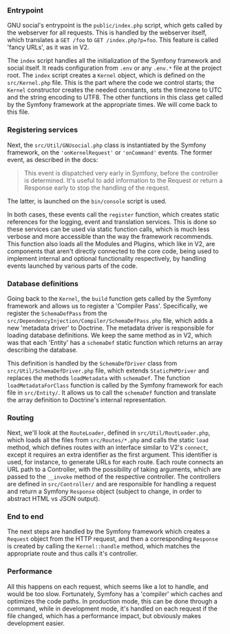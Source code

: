 ### Entrypoint

GNU social's entrypoint is the `public/index.php` script, which gets
called by the webserver for all requests. This is handled by the
webserver itself, which translates a `GET /foo` to `GET
/index.php?p=foo`. This feature is called 'fancy URLs', as it was in V2.

The `index` script handles all the initialization of the Symfony
framework and social itself. It reads configuration from `.env` or any
`.env.*` file at the project root. The `index` script creates a
`Kernel` object, which is defined on the `src/Kernel.php` file. This
is the part where the code we control starts; the `Kernel` constructor
creates the needed constants, sets the timezone to UTC and the string
encoding to UTF8. The other functions in this class get called by the
Symfony framework at the appropriate times. We will come back to this
file.

### Registering services

Next, the `src/Util/GNUsocial.php` class is instantiated by the
Symfony framework, on the `'onKernelRequest'` or `'onCommand'` events. The
former event, as described in the docs:

> This event is dispatched very early in Symfony, before the
> controller is determined. It's useful to add information to the
> Request or return a Response early to stop the handling of the
> request.

The latter, is launched on the `bin/console` script is used.

In both cases, these events call the `register` function, which
creates static references for the logging, event and translation
services. This is done so these services can be used via static
function calls, which is much less verbose and more accessible than
the way the framework recommends. This function also loads all the
Modules and Plugins, which like in V2, are components that aren't
directly connected to the core code, being used to implement internal
and optional functionality respectively, by handling events launched
by various parts of the code.

### Database definitions

Going back to the `Kernel`, the `build` function gets called by the
Symfony framework and allows us to register a 'Compiler Pass'.
Specifically, we register the `SchemaDefPass` from the
`src/DependencyInjection/Compiler/SchemaDefPass.php` file, which adds
a new 'metadata driver' to Doctrine. The metadata driver is
responsible for loading database definitions. We keep the same method
as in V2, which was that each 'Entity' has a `schemaDef` static
function which returns an array describing the database.

This definition is handled by the `SchemaDefDriver` class from
`src/Util/SchemaDefDriver.php` file, which extends `StaticPHPDriver`
and replaces the methods `loadMetadata` with `schemaDef`. The function
`loadMetadataForClass` function is called by the Symfony framework for
each file in `src/Entity/`. It allows us to call the `schemaDef`
function and translate the array definition to Doctrine's internal
representation.

### Routing

Next, we'll look at the `RouteLoader`, defined in
`src/Util/RoutLoader.php`, which loads all the files from
`src/Routes/*.php` and calls the static `load` method, which defines
routes with an interface similar to V2's `connect`, except it requires
an extra identifier as the first argument. This identifier is used,
for instance, to generate URLs for each route. Each route connects an
URL path to a Controller, with the possibility of taking arguments,
which are passed to the `__invoke` method of the respective
controller. The controllers are defined in `src/Controller/` and are
responsible for handling a request and return a Symfony `Response`
object (subject to change, in order to abstract HTML vs JSON output).

### End to end

The next steps are handled by the Symfony framework which creates a
`Request` object from the HTTP request, and then a corresponding
`Response` is created by calling the `Kernel::handle` method, which
matches the appropriate route and thus calls it's controller.

### Performance

All this happens on each request, which seems like a lot to handle,
and would be too slow. Fortunately, Symfony has a 'compiler' which
caches and optimizes the code paths. In production mode, this can be
done through a command, while in development mode, it's handled on
each request if the file changed, which has a performance impact, but
obviously makes development easier.
